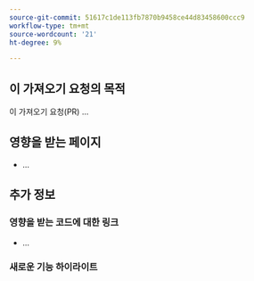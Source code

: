 ```yaml
---
source-git-commit: 51617c1de113fb7870b9458ce44d83458600ccc9
workflow-type: tm+mt
source-wordcount: '21'
ht-degree: 9%

---
```

## 이 가져오기 요청의 목적

이 가져오기 요청(PR) ...

## 영향을 받는 페이지

<!-- REQUIRED List the affected pages on experienceleague.adobe.com (URLs). Not necessary for large numbers of files. -->

- ...

## 추가 정보

### 영향을 받는 코드에 대한 링크

<!--  OPTIONAL - REMOVE THIS SECTION IF NOT USED. If this pull request references a file in a Magento Open Source or Adobe Commerce codebase repository, add it here. -->

- ...

<!--
If you are fixing a GitHub issue, using the GitHub keyword format (https://help.github.com/en/articles/closing-issues-using-keywords#closing-an-issue-in-a-different-repository) closes the issue when this pull request is merged. Example: `Fixes #1234`.

`main` is the default branch. Merged pull requests to `main` go live on the site automatically. Any requested changes to content on the `main` branch must be related to the released codebase. Any content related to future releases goes in the `develop` branch.

See Contribution guidelines (https://github.com/AdobeDocs/commerce-operations.en/blob/main/contributing.md) for more information.
-->

### 새로운 기능 하이라이트

<!--  _OPTIONAL - REMOVE THIS SECTION IF NOT USED._

If this pull request introduces changes that should be highlighted in the [What's New section](https://experienceleague.adobe.com/ko/docs/commerce-operations/operational-guides/home#whats-new), see _What's New highlights_ in the [Contribution guidelines](https://github.com/AdobeDocs/commerce-operations.en/blob/main/contributing.md#whats-new-highlights).
-->